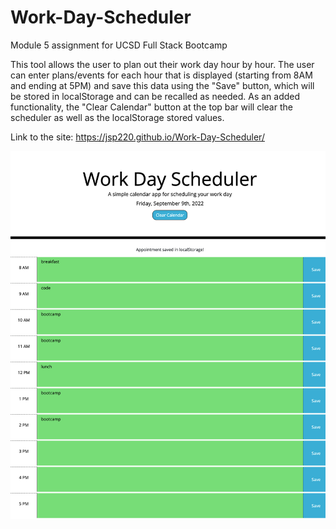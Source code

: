 # Work-Day-Scheduler

Module 5 assignment for UCSD Full Stack Bootcamp

This tool allows the user to plan out their work day hour by hour. The user can enter plans/events for each hour that is displayed (starting from 8AM and ending at 5PM) and save this data using the "Save" button, which will be stored in localStorage and can be recalled as needed. As an added functionality, the "Clear Calendar" button at the top bar will clear the scheduler as well as the localStorage stored values.

Link to the site: https://jsp220.github.io/Work-Day-Scheduler/

<img src="./assets/images/screenshot.png" alt="Screenshot of the Deployed Application" />